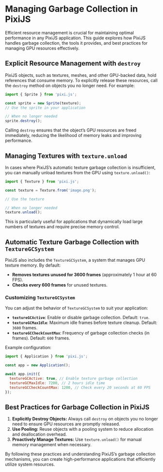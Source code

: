 # Managing Garbage Collection in PixiJS

Efficient resource management is crucial for maintaining optimal performance in any PixiJS application. This guide explores how PixiJS handles garbage collection, the tools it provides, and best practices for managing GPU resources effectively.

## Explicit Resource Management with `destroy`

PixiJS objects, such as textures, meshes, and other GPU-backed data, hold references that consume memory. To explicitly release these resources, call the `destroy` method on objects you no longer need. For example:

```javascript
import { Sprite } from 'pixi.js';

const sprite = new Sprite(texture);
// Use the sprite in your application

// When no longer needed
sprite.destroy();
```

Calling `destroy` ensures that the object’s GPU resources are freed immediately, reducing the likelihood of memory leaks and improving performance.

## Managing Textures with `texture.unload`

In cases where PixiJS’s automatic texture garbage collection is insufficient, you can manually unload textures from the GPU using `texture.unload()`:

```javascript
import { Texture } from 'pixi.js';

const texture = Texture.from('image.png');

// Use the texture

// When no longer needed
texture.unload();
```

This is particularly useful for applications that dynamically load large numbers of textures and require precise memory control.

## Automatic Texture Garbage Collection with `TextureGCSystem`

PixiJS also includes the `TextureGCSystem`, a system that manages GPU texture memory. By default:

- **Removes textures unused for 3600 frames** (approximately 1 hour at 60 FPS).
- **Checks every 600 frames** for unused textures.

### Customizing `TextureGCSystem`

You can adjust the behavior of `TextureGCSystem` to suit your application:

- **`textureGCActive`**: Enable or disable garbage collection. Default: `true`.
- **`textureGCMaxIdle`**: Maximum idle frames before texture cleanup. Default: `3600` frames.
- **`textureGCCheckCountMax`**: Frequency of garbage collection checks (in frames). Default: `600` frames.

Example configuration:

```javascript
import { Application } from 'pixi.js';

const app = new Application();

await app.init({
  textureGCActive: true, // Enable texture garbage collection
  textureGCMaxIdle: 7200, // 2 hours idle time
  textureGCCheckCountMax: 1200, // Check every 20 seconds at 60 FPS
});
```

## Best Practices for Garbage Collection in PixiJS

1. **Explicitly Destroy Objects:** Always call `destroy` on objects you no longer need to ensure GPU resources are promptly released.
2. **Use Pooling:** Reuse objects with a pooling system to reduce allocation and deallocation overhead.
3. **Proactively Manage Textures:** Use `texture.unload()` for manual memory management when necessary.

By following these practices and understanding PixiJS’s garbage collection mechanisms, you can create high-performance applications that efficiently utilize system resources.
